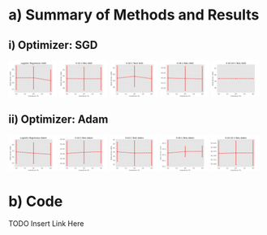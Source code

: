 # a) Summary of Methods and Results

## i) Optimizer: SGD
<p float="left">
  <img src="./images/Logisitic_Regression_SGD.png" width="19%" />
  <img src="./images/X-10-1_Relu_SGD.png" width="19%" />
  <img src="./images/X-10-1_Tanh_SGD.png" width="19%" />
  <img src="./images/X-30-1_Relu_SGD.png" width="19%" />
  <img src="./images/X-10-10-1_Relu_SGD.png" width="19%" />
</p>

## ii) Optimizer: Adam
<p float="left">
  <img src="./images/Logisitic_Regression_Adam.png" width="19%" />
  <img src="./images/X-10-1_Relu_Adam.png" width="19%" />
  <img src="./images/X-10-1_Tanh_Adam.png" width="19%" />
  <img src="./images/X-30-1_Relu_Adam.png" width="19%" />
  <img src="./images/X-10-10-1_Relu_Adam.png" width="19%" />
</p>

# b) Code
TODO Insert Link Here